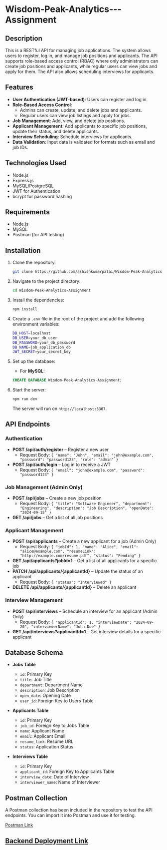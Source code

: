 # Wisdom-Peak-Analytics---Assignment

## Description

This is a RESTful API for managing job applications. The system allows users to register, log in, and manage job positions and applicants. The API supports role-based access control (RBAC) where only administrators can create job positions and applicants, while regular users can view jobs and apply for them. The API also allows scheduling interviews for applicants.

## Features

- **User Authentication (JWT-based)**: Users can register and log in.
- **Role-Based Access Control**: 
  - Admins can create, update, and delete jobs and applicants.
  - Regular users can view job listings and apply for jobs.
- **Job Management**: Add, view, and delete job positions.
- **Applicant Management**: Add applicants to specific job positions, update their status, and delete applicants.
- **Interview Scheduling**: Schedule interviews for applicants.
- **Data Validation**: Input data is validated for formats such as email and job IDs.

## Technologies Used

- Node.js
- Express.js
- MySQL/PostgreSQL
- JWT for Authentication
- bcrypt for password hashing

## Requirements

- Node.js
- MySQL 
- Postman (for API testing)

## Installation

1. Clone the repository:

    ```bash
    git clone https://github.com/ashishkumarpalai/Wisdom-Peak-Analytics-Assignment.git
    ```

2. Navigate to the project directory:

    ```bash
    cd Wisdom-Peak-Analytics-Assignment
    ```

3. Install the dependencies:

    ```bash
    npm install
    ```

4. Create a `.env` file in the root of the project and add the following environment variables:

    ```bash
    DB_HOST=localhost
    DB_USER=your_db_user
    DB_PASSWORD=your_db_password
    DB_NAME=job_application_db
    JWT_SECRET=your_secret_key
    ```

5. Set up the database:

    - For **MySQL**:

    ```sql
    CREATE DATABASE Wisdom-Peak-Analytics-Assignment;
    ```

6. Start the server:

    ```bash
    npm run dev
    ```

   The server will run on `http://localhost:3307`.

## API Endpoints

### **Authentication**

- **POST /api/auth/register** – Register a new user
    - Request Body: `{ "name": "John", "email": "john@example.com", "password": "password123", "role": "admin" }`
- **POST /api/auth/login** – Log in to receive a JWT
    - Request Body: `{ "email": "john@example.com", "password": "password123" }`

### **Job Management (Admin Only)**

- **POST /api/jobs** – Create a new job position
    - Request Body: `{ "title": "Software Engineer", "department": "Engineering", "description": "Job Description", "openDate": "2024-09-15" }`
- **GET /api/jobs** – Get a list of all job positions

### **Applicant Management**

- **POST /api/applicants** – Create a new applicant for a job (Admin Only)
    - Request Body: `{ "jobId": 1, "name": "Alice", "email": "alice@example.com", "resumeLink": "http://example.com/resume.pdf", "status": "Pending" }`
- **GET /api/applicants?jobId=1** – Get a list of all applicants for a specific job
- **PATCH /api/applicants/{applicantId}** – Update the status of an applicant
    - Request Body: `{ "status": "Interviewed" }`
- **DELETE /api/applicants/{applicantId}** – Delete an applicant

### **Interview Management**

- **POST /api/interviews** – Schedule an interview for an applicant (Admin Only)
    - Request Body: `{ "applicantId": 1, "interviewDate": "2024-09-20", "interviewerName": "John Doe" }`
- **GET /api/interviews?applicantId=1** – Get interview details for a specific applicant

## Database Schema

- **Jobs Table**
    - `id`: Primary Key
    - `title`: Job Title
    - `department`: Department Name
    - `description`: Job Description
    - `open_date`: Opening Date
    - `user_id`: Foreign Key to Users Table

- **Applicants Table**
    - `id`: Primary Key
    - `job_id`: Foreign Key to Jobs Table
    - `name`: Applicant Name
    - `email`: Applicant Email
    - `resume_link`: Resume URL
    - `status`: Application Status

- **Interviews Table**
    - `id`: Primary Key
    - `applicant_id`: Foreign Key to Applicants Table
    - `interview_date`: Date of Interview
    - `interviewer_name`: Name of Interviewer

## Postman Collection

A Postman collection has been included in the repository to test the API endpoints. You can import it into Postman and use it for testing.

[ Postman Link](https://www.postman.com/altimetry-astronomer-93622011/public/collection/js4drui/wisdom-peak-analytics-assignment?action=share&creator=24840024)

## [Backend Deployment Link](https://wisdom-peak-analytics-assignment.onrender.com)
